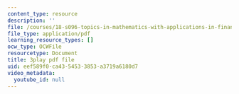 ```yaml
---
content_type: resource
description: ''
file: /courses/18-s096-topics-in-mathematics-with-applications-in-finance-fall-2013/eef589f0ca4354533853a3719a6180d7_9YtmGy-wfE4.pdf
file_type: application/pdf
learning_resource_types: []
ocw_type: OCWFile
resourcetype: Document
title: 3play pdf file
uid: eef589f0-ca43-5453-3853-a3719a6180d7
video_metadata:
  youtube_id: null
---
```

